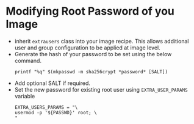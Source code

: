 # Modifying Root Password of you Image

- inherit `extrausers` class into your image recipe. This allows additional user and group configuration to be applied at image level.
- Generate the hash of your password to be set using the below command.
	```
	printf "%q" $(mkpasswd -m sha256crypt *password* [SALT])
	```
- Add optional SALT if required.
- Set the new password for existing root user using `EXTRA_USER_PARAMS` variable
	```
	EXTRA_USERS_PARAMS = "\
    usermod -p '${PASSWD}' root; \
    "
	```
